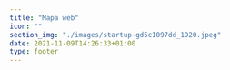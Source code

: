 ```yaml
---
title: "Mapa web"
icon: ""
section_img: "./images/startup-gd5c1097dd_1920.jpeg"
date: 2021-11-09T14:26:33+01:00
type: footer
---
```

<!-- <section>
    <article class="links_mapaWeb">
        <div class="container container-xl">
            <div class="row">
            {{ range .Site.Menus.main }}
                <div class="col-lg-12 box">
                    <h3>{{ .Name }}</h3>
                    {{ if .HasChildren }}
                    <ul>
                    {{ range .Children }}
                        <li>
                            <a href="{{ .URL }}">{{ .Name }}</a>
                        </li>
                    {{ end }}
                    </ul>
                    {{ end }}
                </div>
                {{ end }}
            </div>
        </div>
    </article>
</section> -->